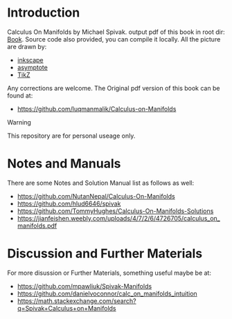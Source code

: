 # Introduction
Calculus On Manifolds by Michael Spivak. output pdf of this book in root dir: [Book](Calculus_On_Manifolds.pdf). Source code also provided, you can compile it locally. 
All the picture are drawn by:
* [inkscape](https://inkscape.org/)
* [asymptote](https://asymptote.sourceforge.io/)
* [TikZ](https://tikz.dev/)

Any corrections are welcome. The Original pdf version of this book can be found at:
* https://github.com/luqmanmalik/Calculus-on-Manifolds

> [!WARNING]
> This repository are for personal useage only.


# Notes and Manuals
There are some Notes and Solution Manual list as follows as well:

* https://github.com/NutanNepal/Calculus-On-Manifolds
* https://github.com/hlud6646/spivak
* https://github.com/TommyHughes/Calculus-On-Manifolds-Solutions
* https://jianfeishen.weebly.com/uploads/4/7/2/6/4726705/calculus_on_manifolds.pdf

# Discussion and Further Materials
For more disussion or Further Materials, something useful maybe be at: 
* https://github.com/mpawliuk/Spivak-Manifolds
* https://github.com/danielvoconnor/calc_on_manifolds_intuition
* https://math.stackexchange.com/search?q=Spivak+Calculus+on+Manifolds
